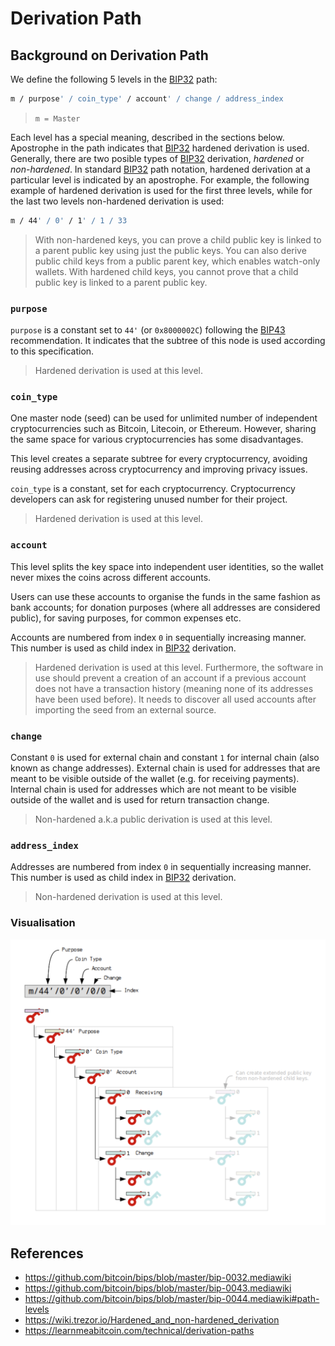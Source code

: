 # Derivation Path

## Background on Derivation Path

We define the following 5 levels in the [BIP32](https://github.com/bitcoin/bips/blob/master/bip-0032.mediawiki) path:

```sh
m / purpose' / coin_type' / account' / change / address_index
```

> `m = Master`

Each level has a special meaning, described in the sections below. Apostrophe in the path indicates that [BIP32](https://github.com/bitcoin/bips/blob/master/bip-0032.mediawiki) hardened derivation is used. Generally, there are two posible types of [BIP32](https://github.com/bitcoin/bips/blob/master/bip-0032.mediawiki) derivation, _hardened_ or _non-hardened_. In standard [BIP32](https://github.com/bitcoin/bips/blob/master/bip-0032.mediawiki) path notation, hardened derivation at a particular level is indicated by an apostrophe. For example, the following example of hardened derivation is used for the first three levels, while for the last two levels non-hardened derivation is used:

```sh
m / 44' / 0' / 1' / 1 / 33
```

> With non-hardened keys, you can prove a child public key is linked to a parent public key using just the public keys. You can also derive public child keys from a public parent key, which enables watch-only wallets. With hardened child keys, you cannot prove that a child public key is linked to a parent public key.

### `purpose`

`purpose` is a constant set to `44'` (or `0x8000002C`) following the [BIP43](https://github.com/bitcoin/bips/blob/master/bip-0043.mediawiki) recommendation. It indicates that the subtree of this node is used according to this specification.

> Hardened derivation is used at this level.

### `coin_type`

One master node (seed) can be used for unlimited number of independent cryptocurrencies such as Bitcoin, Litecoin, or Ethereum. However, sharing the same space for various cryptocurrencies has some disadvantages.

This level creates a separate subtree for every cryptocurrency, avoiding reusing addresses across cryptocurrency and improving privacy issues.

`coin_type` is a constant, set for each cryptocurrency. Cryptocurrency developers can ask for registering unused number for their project.

> Hardened derivation is used at this level.

### `account`

This level splits the key space into independent user identities, so the wallet never mixes the coins across different accounts.

Users can use these accounts to organise the funds in the same fashion as bank accounts; for donation purposes (where all addresses are considered public), for saving purposes, for common expenses etc.

Accounts are numbered from index `0` in sequentially increasing manner. This number is used as child index in [BIP32](https://github.com/bitcoin/bips/blob/master/bip-0032.mediawiki) derivation.

> Hardened derivation is used at this level. Furthermore, the software in use should prevent a creation of an account if a previous account does not have a transaction history (meaning none of its addresses have been used before). It needs to discover all used accounts after importing the seed from an external source.

### `change`

Constant `0` is used for external chain and constant `1` for internal chain (also known as change addresses). External chain is used for addresses that are meant to be visible outside of the wallet (e.g. for receiving payments). Internal chain is used for addresses which are not meant to be visible outside of the wallet and is used for return transaction change.

> Non-hardened a.k.a public derivation is used at this level.

### `address_index`

Addresses are numbered from index `0` in sequentially increasing manner. This number is used as child index in [BIP32](https://github.com/bitcoin/bips/blob/master/bip-0032.mediawiki) derivation.

> Non-hardened derivation is used at this level.

### Visualisation

![derivation_path](../assets/derivation_path.png)

## References

* <https://github.com/bitcoin/bips/blob/master/bip-0032.mediawiki>
* <https://github.com/bitcoin/bips/blob/master/bip-0043.mediawiki>
* <https://github.com/bitcoin/bips/blob/master/bip-0044.mediawiki#path-levels>
* <https://wiki.trezor.io/Hardened_and_non-hardened_derivation>
* <https://learnmeabitcoin.com/technical/derivation-paths>
